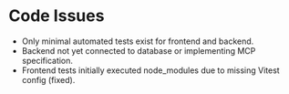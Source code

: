 # Code Issues

- Only minimal automated tests exist for frontend and backend.
- Backend not yet connected to database or implementing MCP specification.
- Frontend tests initially executed node_modules due to missing Vitest config (fixed).

